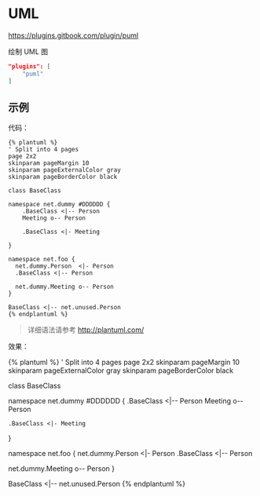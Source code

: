 # UML

<https://plugins.gitbook.com/plugin/puml>

绘制 UML 图

```json
"plugins": [
    "puml"
]
```

## 示例

代码：

```
{% plantuml %}
' Split into 4 pages
page 2x2
skinparam pageMargin 10
skinparam pageExternalColor gray
skinparam pageBorderColor black

class BaseClass

namespace net.dummy #DDDDDD {
	.BaseClass <|-- Person
	Meeting o-- Person
	
	.BaseClass <|- Meeting

}

namespace net.foo {
  net.dummy.Person  <|- Person
  .BaseClass <|-- Person

  net.dummy.Meeting o-- Person
}

BaseClass <|-- net.unused.Person
{% endplantuml %}
```

> 详细语法请参考 <http://plantuml.com/>

效果：

{% plantuml %}
' Split into 4 pages
page 2x2
skinparam pageMargin 10
skinparam pageExternalColor gray
skinparam pageBorderColor black

class BaseClass

namespace net.dummy #DDDDDD {
	.BaseClass <|-- Person
	Meeting o-- Person
	
	.BaseClass <|- Meeting

}

namespace net.foo {
  net.dummy.Person  <|- Person
  .BaseClass <|-- Person

  net.dummy.Meeting o-- Person
}

BaseClass <|-- net.unused.Person
{% endplantuml %}